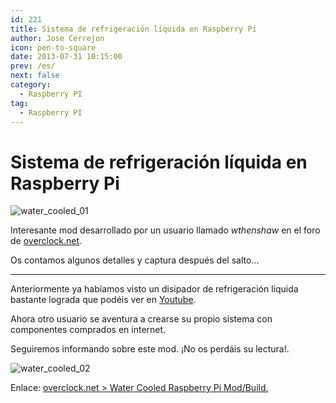 ```yaml
---
id: 221
title: Sistema de refrigeración líquida en Raspberry Pi
author: Jose Cerrejon
icon: pen-to-square
date: 2013-07-31 10:15:00
prev: /es/
next: false
category:
  - Raspberry PI
tag:
  - Raspberry PI
---
```


# Sistema de refrigeración líquida en Raspberry Pi

![water_cooled_01](/images/2013/07/water_cooled_01.jpg)

Interesante mod desarrollado por un usuario llamado *wthenshaw* en el foro de [overclock.net](http://www.overclock.net).

Os contamos algunos detalles y captura después del salto...

- - -
Anteriormente ya habíamos visto un disipador de refrigeración líquida bastante lograda que podéis ver en [Youtube](http://www.youtube.com/watch?v=xwc7Hs33cAk).

Ahora otro usuario se aventura a crearse su propio sistema con componentes comprados en internet. 

Seguiremos informando sobre este mod. ¡No os perdáis su lectura!.

![water_cooled_02](/images/2013/07/water_cooled_02.jpg)

Enlace: [overclock.net > Water Cooled Raspberry Pi Mod/Build.](http://www.overclock.net/t/1410604/build-log-water-cooled-raspberry-pi-mod-build)